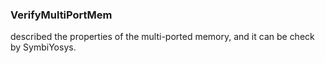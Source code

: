 ### VerifyMultiPortMem

described the properties of the multi-ported memory, and it can be check by SymbiYosys.